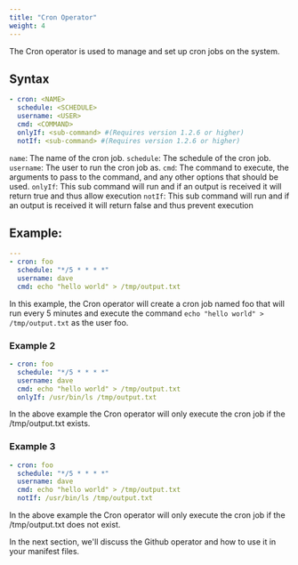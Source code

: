 ```yaml
---
title: "Cron Operator"
weight: 4
---
```

The Cron operator is used to manage and set up cron jobs on the system.

## Syntax

```yaml
- cron: <NAME> 
  schedule: <SCHEDULE>
  username: <USER>
  cmd: <COMMAND>
  onlyIf: <sub-command> #(Requires version 1.2.6 or higher)
  notIf: <sub-command> #(Requires version 1.2.6 or higher)
```

`name`: The name of the cron job.
`schedule`: The schedule of the cron job.
`username`: The user to run the cron job as.
`cmd`: The command to execute, the arguments to pass to the command, and any other options that should be used.
`onlyIf`: This sub command will run and if an output is received it will return true and thus allow execution
`notIf`: This sub command will run and if an output is received it will return false and thus prevent execution

## Example:

```yaml
---
- cron: foo
  schedule: "*/5 * * * *"
  username: dave
  cmd: echo "hello world" > /tmp/output.txt
```

In this example, the Cron operator will create a cron job named foo that will run every 5 minutes and execute the command `echo "hello world" > /tmp/output.txt` as the user foo.

### Example 2

```yaml
- cron: foo
  schedule: "*/5 * * * *"
  username: dave
  cmd: echo "hello world" > /tmp/output.txt
  onlyIf: /usr/bin/ls /tmp/output.txt
```

In the above example the Cron operator will only execute the cron job if the /tmp/output.txt exists.

### Example 3

```yaml
- cron: foo
  schedule: "*/5 * * * *"
  username: dave
  cmd: echo "hello world" > /tmp/output.txt
  notIf: /usr/bin/ls /tmp/output.txt
```

In the above example the Cron operator will only execute the cron job if the /tmp/output.txt does not exist.

In the next section, we'll discuss the Github operator and how to use it in your manifest files.
